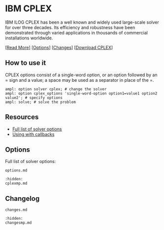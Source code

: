 # IBM CPLEX

IBM ILOG CPLEX has been a well known and widely used large-scale solver for over three decades. Its efficiency and robustness have been demonstrated through varied applications in thousands of commercial installations worldwide.

[[Read More](https://ampl.com/products/solvers/solvers-we-sell/cplex/)]
[[Options](options.md)]
[[Changes](changes.md)]
[[Download CPLEX](https://portal.ampl.com/user/ampl/download/cplex)]

## How to use it
CPLEX options consist of a single-word option, or an option followed by an = sign and a value; a space may be used as a separator in place of the =.

```ampl
ampl: option solver cplex; # change the solver
ampl: option cplex_options 'single-word-option option1=value1 option2 value2'; # specify options
ampl: solve; # solve the problem
```

## Resources

* [Full list of solver options](options.md)
* [Using with callbacks](https://ampls.ampl.com/)

## Options

Full list of solver options:
```{toctree}
options.md
```
```{toctree}
:hidden:
cplexmp.md
```

## Changelog

```{toctree}
changes.md
```
```{toctree}
:hidden:
changesmp.md
```